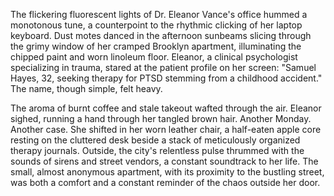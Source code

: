 The flickering fluorescent lights of Dr. Eleanor Vance's office hummed a monotonous tune, a counterpoint to the rhythmic clicking of her laptop keyboard.  Dust motes danced in the afternoon sunbeams slicing through the grimy window of her cramped Brooklyn apartment, illuminating the chipped paint and worn linoleum floor.  Eleanor, a clinical psychologist specializing in trauma, stared at the patient profile on her screen:  "Samuel Hayes, 32, seeking therapy for PTSD stemming from a childhood accident."  The name, though simple, felt heavy.

The aroma of burnt coffee and stale takeout wafted through the air.  Eleanor sighed, running a hand through her tangled brown hair. Another Monday.  Another case.  She shifted in her worn leather chair, a half-eaten apple core resting on the cluttered desk beside a stack of meticulously organized therapy journals. Outside, the city's relentless pulse thrummed with the sounds of sirens and street vendors, a constant soundtrack to her life. The small, almost anonymous apartment, with its proximity to the bustling street, was both a comfort and a constant reminder of the chaos outside her door.
